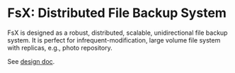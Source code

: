 # FsX: Distributed File Backup System

FsX is designed as a robust, distributed, scalable, unidirectional file backup
system. It is perfect for infrequent-modification, large volume file system with
replicas, e.g., photo repository.

See [design doc][DesignDoc].

[DesignDoc]: https://docs.google.com/document/d/1-vd-L3mUN7eBw8BMWgZ2EKK_3_f8AhYswcmbW3V0Dzs/edit?usp=sharing

